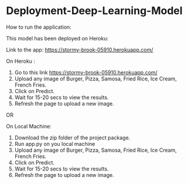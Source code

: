 # Deployment-Deep-Learning-Model

How to run the application:

This model has been deployed on Heroku:

Link to the app: https://stormy-brook-05910.herokuapp.com/

On Heroku :
1. Go to this link https://stormy-brook-05910.herokuapp.com/
2. Upload any image of Burger, Pizza, Samosa, Fried Rice, Ice Cream, French Fries.
3. Click on Predict.
4. Wait for 15-20 secs to view the results.
5. Refresh the page to upload a new image.

OR

On Local Machine: 
1. Download the zip folder of the project package.
2. Run app.py on you local machine
3. Upload any image of Burger, Pizza, Samosa, Fried Rice, Ice Cream, French Fries.
4. Click on Predict.
5. Wait for 15-20 secs to view the results.
6. Refresh the page to upload a new image.
 
